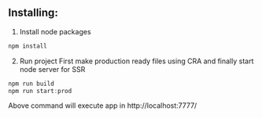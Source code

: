 ## Installing:
1. Install node packages
```javascript
npm install 
``` 
  
2. Run project
First make production ready files using CRA and finally start node server for SSR
```javascript
npm run build
npm run start:prod
``` 
  Above command will execute app in http://localhost:7777/ 

